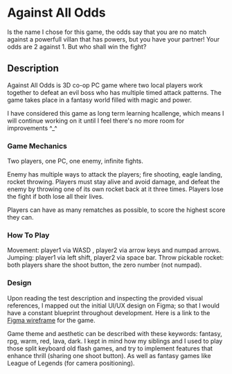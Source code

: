 # Against All Odds
Is the name I chose for this game, the odds say that you are no match against a powerfull villan that has powers, but you have your partner! Your odds are 2 against 1.
But who shall win the fight?

## Description
Against All Odds is 3D co-op PC game where two local players work together to defeat an evil boss who has multiple timed attack patterns.
The game takes place in a fantasy world filled with magic and power.

I have considered this game as long term learning hcallenge, which means I will continue working on it until I feel there's no more room for improvements ^_^

### Game Mechanics
Two players, one PC, one enemy, infinite fights.

Enemy has multiple ways to attack the players; fire shooting, eagle landing, rocket throwing.
Players must stay alive and avoid damage, and defeat the enemy by throwing one of its own rocket back at it three times.
Players lose the fight if both lose all their lives.

Players can have as many rematches as possible, to score the highest score they can.

### How To Play
Movement: player1 via WASD , player2 via arrow keys and numpad arrows. 
Jumping: player1 via left shift, player2 via space bar. 
Throw pickable rocket: both players share the shoot button, the zero number (not numpad). 

### Design
Upon reading the test description and inspecting the provided visual references, I mapped out the initial UI/UX design on Figma; so that I would have a constant blueprint throughout development.
Here is a link to the [Figma wireframe](https://www.figma.com/design/XpIQM2l6495vQvNZGLPQZl/AgainstAllOdds?node-id=0-1&t=SqiXHK66Drg8xIMC-1) for the game.

Game theme and aesthetic can be described with these keywords: fantasy, rpg, warm, red, lava, dark.
I kept in mind how my siblings and I used to play those split keyboard old flash games, and try to implement features that enhance thrill (sharing one shoot button). 
As well as fantasy games like League of Legends (for camera positioning). 
